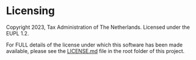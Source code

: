 Licensing
=========

Copyright 2023, Tax Administration of The Netherlands.
Licensed under the EUPL 1.2.

For FULL details of the license under which this software has been made
available, please see the [LICENSE.md](./LICENSE.md) file in the root folder of this project.